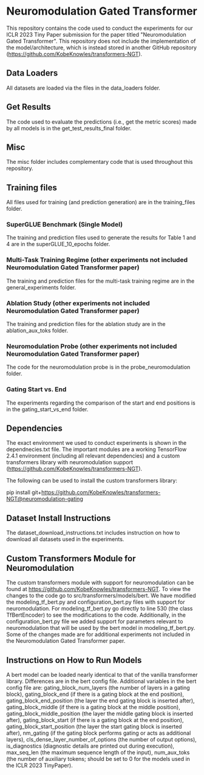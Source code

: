# Neuromodulation Gated Transformer

This repository contains the code used to conduct the experiments for our ICLR 2023 Tiny Paper submission for the 
paper titled "Neuromodulation Gated Transformer". This repository does not include the implementation of the 
model/architecture, which is instead stored in another GitHub repository (https://github.com/KobeKnowles/transformers-NGT).

## Data Loaders

All datasets are loaded via the files in the data_loaders folder. 

## Get Results

The code used to evaluate the predictions (i.e., get the metric scores) made by all models is in the get_test_results_final folder.

## Misc

The misc folder includes complementary code that is used throughout this repository.

## Training files

All files used for training (and prediction generation) are in the training_files folder.

### SuperGLUE Benchmark (Single Model)

The training and prediction files used to generate the results for Table 1 and 4 are in the superGLUE_10_epochs folder.

### Multi-Task Training Regime (other experiments not included Neuromodulation Gated Transformer paper)

The training and prediction files for the multi-task training regime are in the general_experiments folder.

### Ablation Study (other experiments not included Neuromodulation Gated Transformer paper)

The training and prediction files for the ablation study are in the ablation_aux_toks folder.

### Neuromodulation Probe (other experiments not included Neuromodulation Gated Transformer paper)

The code for the neuromodulation probe is in the probe_neuromodulation folder.

### Gating Start vs. End

The experiments regarding the comparison of the start and end positions is in the gating_start_vs_end folder.

## Dependencies

The exact environment we used to conduct experiments is shown in the dependnecies.txt file. The important modules are
a working TensorFlow 2.4.1 environment (including all relevant dependencies) and a custom 
transformers library with neuromodulation support (https://github.com/KobeKnowles/transformers-NGT).

The following can be used to install the custom transformers library:

pip install git+https://github.com/KobeKnowles/transformers-NGT@neuromodulation-gating

## Dataset Install Instructions

The dataset_download_instructions.txt includes instruction on how to download all datasets used in the experiments. 

## Custom Transformers Module for Neuromodulation

The custom transformers module with support for neuromodulation can be found at https://github.com/KobeKnowles/transformers-NGT. 
To view the changes to the code go to src/transformers/models/bert. We have modified the modeling_tf_bert.py and 
configuration_bert.py files with support for neuromodulation. For modeling_tf_bert.py go directly to line 530 (the 
class TfBertEncoder) to see the modifications to the code. Additionally, in the configuration_bert.py file we added
support for parameters relevant to neuromodulation that will be used by the bert model in modeling_tf_bert.py. 
Some of the changes made are for additional experiments not included in the Neuromodulation Gated Transformer paper.

## Instructions on How to Run Models

A bert model can be loaded nearly identical to that of the vanilla transformer library. Differences are in the bert config file. Additional variables in the bert config file are: gating_block_num_layers (the number of layers in a gating block), gating_block_end (if there is a gating block at the end position), gating_block_end_position (the layer the end gating block is inserted after), gating_block_middle (if there is a gating block at the middle position), gating_block_middle_position (the layer the middle gating block is inserted after), gating_block_start (if there is a gating block at the end position), gating_block_start_position (the layer the start gating block is inserted after), nm_gating (if the gating block performs gating or acts as additional layers), cls_dense_layer_number_of_options (the number of output options), is_diagnostics (diagnostic details are printed out during execution), max_seq_len (the maximum sequence length of the input), num_aux_toks (the number of auxiliary tokens; should be set to 0 for the models used in the ICLR 2023 TinyPaper). 







